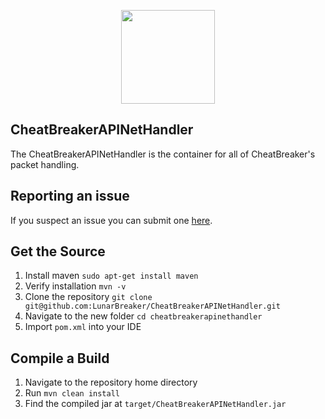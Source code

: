 
<p align="center">
    <img src="https://i.gyazo.com/2ae7a1967ff14ed8d830df0670965969.png" width="150" height="150"/>
</p>

## CheatBreakerAPINetHandler

The CheatBreakerAPINetHandler is the container for all of CheatBreaker's packet handling.

## Reporting an issue

If you suspect an issue you can submit one [here](https://github.com/LunarBreaker/CheatBreakerAPINetHandler/issues).

## Get the Source

1. Install maven `sudo apt-get install maven`
2. Verify installation `mvn -v`
3. Clone the repository `git clone git@github.com:LunarBreaker/CheatBreakerAPINetHandler.git`
4. Navigate to the new folder `cd cheatbreakerapinethandler`
5. Import `pom.xml` into your IDE

## Compile a Build

1. Navigate to the repository home directory
2. Run `mvn clean install`
3. Find the compiled jar at `target/CheatBreakerAPINetHandler.jar`
